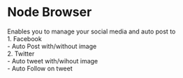 # Node Browser


Enables you to manage your social media and auto post to    
	1. Facebook   
	  - Auto Post with/without image  
	2. Twitter  
	  - Auto tweet with/wihout image  
	  - Auto Follow on tweet
